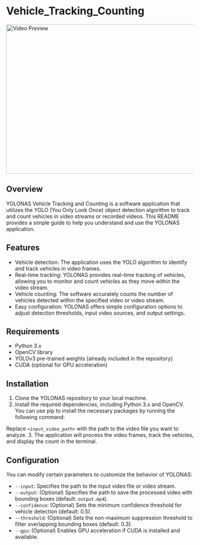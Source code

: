# Vehicle_Tracking_Counting


<img src="https://github.com/TushirSahu/Vehicle_Tracking_Counting/assets/96677478/d110cc2a-b559-47ca-91a2-b821333b2919.gif" alt="Video Preview" width="950" height="400">




## Overview
YOLONAS Vehicle Tracking and Counting is a software application that utilizes the YOLO (You Only Look Once) object detection algorithm to track and count vehicles in video streams or recorded videos. This README provides a simple guide to help you understand and use the YOLONAS application.

## Features
- Vehicle detection: The application uses the YOLO algorithm to identify and track vehicles in video frames.
- Real-time tracking: YOLONAS provides real-time tracking of vehicles, allowing you to monitor and count vehicles as they move within the video stream.
- Vehicle counting: The software accurately counts the number of vehicles detected within the specified video or video stream.
- Easy configuration: YOLONAS offers simple configuration options to adjust detection thresholds, input video sources, and output settings.

## Requirements
- Python 3.x
- OpenCV library
- YOLOv3 pre-trained weights (already included in the repository)
- CUDA (optional for GPU acceleration)

## Installation
1. Clone the YOLONAS repository to your local machine.
2. Install the required dependencies, including Python 3.x and OpenCV. You can use pip to install the necessary packages by running the following command:


Replace `<input_video_path>` with the path to the video file you want to analyze.
3. The application will process the video frames, track the vehicles, and display the count in the terminal.

## Configuration
You can modify certain parameters to customize the behavior of YOLONAS:
- `--input`: Specifies the path to the input video file or video stream.
- `--output`: (Optional) Specifies the path to save the processed video with bounding boxes (default: `output.mp4`).
- `--confidence`: (Optional) Sets the minimum confidence threshold for vehicle detection (default: 0.5).
- `--threshold`: (Optional) Sets the non-maximum suppression threshold to filter overlapping bounding boxes (default: 0.3).
- `--gpu`: (Optional) Enables GPU acceleration if CUDA is installed and available.

